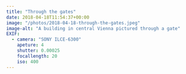 ```yaml
---
title: "Through the gates"
date: 2018-04-18T11:54:37+00:00
image: "/photos/2018-04-18-through-the-gates.jpeg"
image-alt: "A building in central Vienna pictured through a gate"
EXIF:
  - camera: "SONY ILCE-6300"
    apeture: 4
    shutter: 0.00025
    focallength: 20
    iso: 400
---
```


